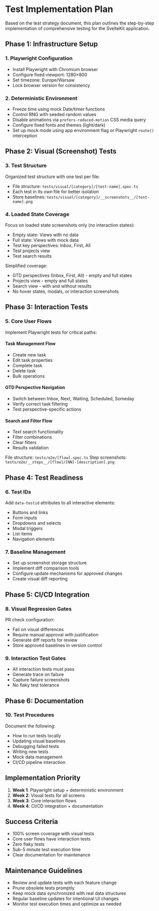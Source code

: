 # Test Implementation Plan

Based on the test strategy document, this plan outlines the step-by-step implementation of comprehensive testing for the SvelteKit application.

## Phase 1: Infrastructure Setup

### 1. Playwright Configuration
- Install Playwright with Chromium browser
- Configure fixed viewport: 1280×800
- Set timezone: Europe/Warsaw
- Lock browser version for consistency

### 2. Deterministic Environment
- Freeze time using mock Date/timer functions
- Control RNG with seeded random values
- Disable animations via `prefers-reduced-motion` CSS media query
- Configure fixed fonts and themes (light/dark)
- Set up mock mode using app environment flag or Playwright `route()` interception

## Phase 2: Visual (Screenshot) Tests

### 3. Test Structure
Organized test structure with one test per file:
- File structure: `tests/visual/[category]/[test-name].spec.ts`
- Each test in its own file for better isolation
- Store baselines: `tests/visual/[category]/__screenshots__/[test-name].png`

### 4. Loaded State Coverage
Focus on loaded state screenshots only (no interaction states):
- Empty state: Views with no data
- Full state: Views with mock data
- Test key perspectives: Inbox, First, All
- Test projects view
- Test search results

Simplified coverage:
- GTD perspectives (Inbox, First, All) - empty and full states
- Projects view - empty and full states  
- Search view - with and without results
- No hover states, modals, or interaction screenshots

## Phase 3: Interaction Tests

### 5. Core User Flows
Implement Playwright tests for critical paths:

#### Task Management Flow
- Create new task
- Edit task properties
- Complete task
- Delete task
- Bulk operations

#### GTD Perspective Navigation
- Switch between Inbox, Next, Waiting, Scheduled, Someday
- Verify correct task filtering
- Test perspective-specific actions

#### Search and Filter Flow
- Text search functionality
- Filter combinations
- Clear filters
- Results validation

File structure: `tests/e2e/[flow].spec.ts`
Step screenshots: `tests/e2e/__steps__/[flow]/[NN]-[description].png`

## Phase 4: Test Readiness

### 6. Test IDs
Add `data-testid` attributes to all interactive elements:
- Buttons and links
- Form inputs
- Dropdowns and selects
- Modal triggers
- List items
- Navigation elements

### 7. Baseline Management
- Set up screenshot storage structure
- Implement diff comparison tools
- Configure update mechanisms for approved changes
- Create visual diff reporting

## Phase 5: CI/CD Integration

### 8. Visual Regression Gates
PR check configuration:
- Fail on visual differences
- Require manual approval with justification
- Generate diff reports for review
- Store approved baselines in version control

### 9. Interaction Test Gates
- All interaction tests must pass
- Generate trace on failure
- Capture failure screenshots
- No flaky test tolerance

## Phase 6: Documentation

### 10. Test Procedures
Document the following:
- How to run tests locally
- Updating visual baselines
- Debugging failed tests
- Writing new tests
- Mock data management
- CI/CD pipeline interaction

## Implementation Priority

1. **Week 1**: Playwright setup + deterministic environment
2. **Week 2**: Visual tests for all screens
3. **Week 3**: Core interaction flows
4. **Week 4**: CI/CD integration + documentation

## Success Criteria

- 100% screen coverage with visual tests
- Core user flows have interaction tests
- Zero flaky tests
- Sub-5 minute test execution time
- Clear documentation for maintenance

## Maintenance Guidelines

- Review and update tests with each feature change
- Prune obsolete tests promptly
- Keep mock data synchronized with real data structures
- Regular baseline updates for intentional UI changes
- Monitor test execution times and optimize as needed